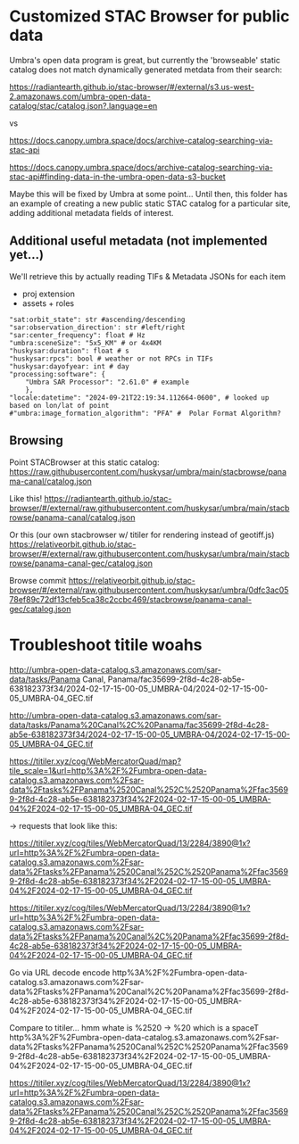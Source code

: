 # Customized STAC Browser for public data

Umbra's open data program is great, but currently the 'browseable' static catalog does not match dynamically generated metdata from their search:


https://radiantearth.github.io/stac-browser/#/external/s3.us-west-2.amazonaws.com/umbra-open-data-catalog/stac/catalog.json?.language=en

vs

https://docs.canopy.umbra.space/docs/archive-catalog-searching-via-stac-api

https://docs.canopy.umbra.space/docs/archive-catalog-searching-via-stac-api#finding-data-in-the-umbra-open-data-s3-bucket


Maybe this will be fixed by Umbra at some point... Until then, this folder has an example of creating a new public static STAC catalog for a particular site, adding additional metadata fields of interest.

## Additional useful metadata (not implemented yet...)


We'll retrieve this by actually reading TIFs & Metadata JSONs for each item
* proj extension
* assets + roles
```
"sat:orbit_state": str #ascending/descending
"sar:observation_direction': str #left/right
"sar:center_frequency": float # Hz
"umbra:sceneSize": "5x5_KM" # or 4x4KM
"huskysar:duration": float # s
"huskysar:rpcs": bool # weather or not RPCs in TIFs
"huskysar:dayofyear: int # day
"processing:software": {
    "Umbra SAR Processor": "2.61.0" # example
    },
"locale:datetime": "2024-09-21T22:19:34.112664-0600", # looked up based on lon/lat of point
#"umbra:image_formation_algorithm": "PFA" #  Polar Format Algorithm?
```

## Browsing

Point STACBrowser at this static catalog:
https://raw.githubusercontent.com/huskysar/umbra/main/stacbrowse/panama-canal/catalog.json

Like this!
https://radiantearth.github.io/stac-browser/#/external/raw.githubusercontent.com/huskysar/umbra/main/stacbrowse/panama-canal/catalog.json

Or this (our own stacbrowser w/ titiler for rendering instead of geotiff.js)
https://relativeorbit.github.io/stac-browser/#/external/raw.githubusercontent.com/huskysar/umbra/main/stacbrowse/panama-canal-gec/catalog.json

Browse commit
https://relativeorbit.github.io/stac-browser/#/external/raw.githubusercontent.com/huskysar/umbra/0dfc3ac0578ef89c72df13cfeb5ca38c2ccbc469/stacbrowse/panama-canal-gec/catalog.json



# Troubleshoot titile woahs

http://umbra-open-data-catalog.s3.amazonaws.com/sar-data/tasks/Panama Canal, Panama/fac35699-2f8d-4c28-ab5e-638182373f34/2024-02-17-15-00-05_UMBRA-04/2024-02-17-15-00-05_UMBRA-04_GEC.tif

http://umbra-open-data-catalog.s3.amazonaws.com/sar-data/tasks/Panama%20Canal%2C%20Panama/fac35699-2f8d-4c28-ab5e-638182373f34/2024-02-17-15-00-05_UMBRA-04/2024-02-17-15-00-05_UMBRA-04_GEC.tif

https://titiler.xyz/cog/WebMercatorQuad/map?tile_scale=1&url=http%3A%2F%2Fumbra-open-data-catalog.s3.amazonaws.com%2Fsar-data%2Ftasks%2FPanama%2520Canal%252C%2520Panama%2Ffac35699-2f8d-4c28-ab5e-638182373f34%2F2024-02-17-15-00-05_UMBRA-04%2F2024-02-17-15-00-05_UMBRA-04_GEC.tif

-> requests that look like this:

https://titiler.xyz/cog/tiles/WebMercatorQuad/13/2284/3890@1x?url=http%3A%2F%2Fumbra-open-data-catalog.s3.amazonaws.com%2Fsar-data%2Ftasks%2FPanama%2520Canal%252C%2520Panama%2Ffac35699-2f8d-4c28-ab5e-638182373f34%2F2024-02-17-15-00-05_UMBRA-04%2F2024-02-17-15-00-05_UMBRA-04_GEC.tif


https://titiler.xyz/cog/tiles/WebMercatorQuad/13/2284/3890@1x?url=http%3A%2F%2Fumbra-open-data-catalog.s3.amazonaws.com%2Fsar-data%2Ftasks%2FPanama%20Canal%2C%20Panama%2Ffac35699-2f8d-4c28-ab5e-638182373f34%2F2024-02-17-15-00-05_UMBRA-04%2F2024-02-17-15-00-05_UMBRA-04_GEC.tif


Go via URL decode encode
http%3A%2F%2Fumbra-open-data-catalog.s3.amazonaws.com%2Fsar-data%2Ftasks%2FPanama%20Canal%2C%20Panama%2Ffac35699-2f8d-4c28-ab5e-638182373f34%2F2024-02-17-15-00-05_UMBRA-04%2F2024-02-17-15-00-05_UMBRA-04_GEC.tif

Compare to titiler... hmm whate is %2520 -> %20 which is a spaceT
http%3A%2F%2Fumbra-open-data-catalog.s3.amazonaws.com%2Fsar-data%2Ftasks%2FPanama%2520Canal%252C%2520Panama%2Ffac35699-2f8d-4c28-ab5e-638182373f34%2F2024-02-17-15-00-05_UMBRA-04%2F2024-02-17-15-00-05_UMBRA-04_GEC.tif


https://titiler.xyz/cog/tiles/WebMercatorQuad/13/2284/3890@1x?url=http%3A%2F%2Fumbra-open-data-catalog.s3.amazonaws.com%2Fsar-data%2Ftasks%2FPanama%2520Canal%252C%2520Panama%2Ffac35699-2f8d-4c28-ab5e-638182373f34%2F2024-02-17-15-00-05_UMBRA-04%2F2024-02-17-15-00-05_UMBRA-04_GEC.tif
